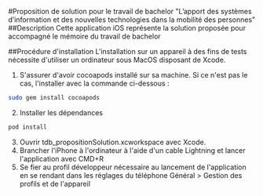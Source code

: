 #Proposition de solution pour le travail de bachelor "L’apport des systèmes d’information et des nouvelles technologies dans la mobilité des personnes"
##Description
Cette application iOS représente la solution proposée pour accompagné le mémoire du travail de bachelor

##Procédure d'installation
L'installation sur un appareil à des fins de tests nécessite d'utiliser un ordinateur sous MacOS disposant de Xcode. 
1. S'assurer d'avoir cocoapods installé sur sa machine. Si ce n'est pas le cas, l'installer avec la commande ci-dessous :
```bash
sudo gem install cocoapods
```
2. Installer les dépendances 
```bash
pod install
```
3. Ouvrir tdb_propositionSolution.xcworkspace avec Xcode.
4. Brancher l'iPhone à l'ordinateur à l'aide d'un cable Lightning et lancer l'application avec CMD+R
5. Se fier au profil développeur nécessaire au lancement de l'application en se rendant dans les réglages du téléphone Général > Gestion des profils et de l'appareil